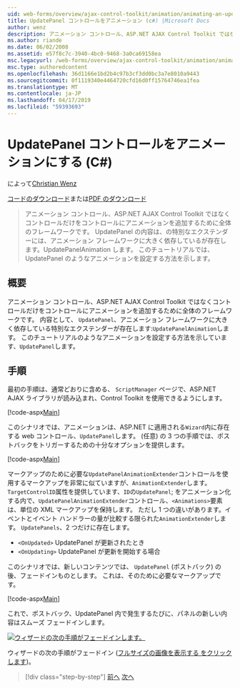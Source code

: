 ```yaml
---
uid: web-forms/overview/ajax-control-toolkit/animation/animating-an-updatepanel-control-cs
title: UpdatePanel コントロールをアニメーション (c#) |Microsoft Docs
author: wenz
description: アニメーション コントロール、ASP.NET AJAX Control Toolkit ではなくコントロールだけをコントロールにアニメーションを追加するために全体のフレームワークです。 内容として、.
ms.author: riande
ms.date: 06/02/2008
ms.assetid: e57f8c7c-3940-4bc0-9468-3a0ca69158ea
msc.legacyurl: /web-forms/overview/ajax-control-toolkit/animation/animating-an-updatepanel-control-cs
msc.type: authoredcontent
ms.openlocfilehash: 36d1166e1bd2b4c97b3cf3dd0bc3a7e8010a9443
ms.sourcegitcommit: 0f1119340e4464720cfd16d0ff15764746ea1fea
ms.translationtype: MT
ms.contentlocale: ja-JP
ms.lasthandoff: 04/17/2019
ms.locfileid: "59393693"
---
```

# <a name="animating-an-updatepanel-control-c"></a>UpdatePanel コントロールをアニメーションにする (C#)

によって[Christian Wenz](https://github.com/wenz)

[コードのダウンロード](http://download.microsoft.com/download/9/3/f/93f8daea-bebd-4821-833b-95205389c7d0/UpdatePanelAnimation1.cs.zip)または[PDF のダウンロード](http://download.microsoft.com/download/b/6/a/b6ae89ee-df69-4c87-9bfb-ad1eb2b23373/updatepanelanimation1CS.pdf)

> アニメーション コントロール、ASP.NET AJAX Control Toolkit ではなくコントロールだけをコントロールにアニメーションを追加するために全体のフレームワークです。 UpdatePanel の内容は、の特別なエクステンダーには、アニメーション フレームワークに大きく依存しているが存在します。UpdatePanelAnimation します。 このチュートリアルでは、UpdatePanel のようなアニメーションを設定する方法を示します。


## <a name="overview"></a>概要

アニメーション コントロール、ASP.NET AJAX Control Toolkit ではなくコントロールだけをコントロールにアニメーションを追加するために全体のフレームワークです。 内容として、 `UpdatePanel`、アニメーション フレームワークに大きく依存している特別なエクステンダーが存在します:`UpdatePanelAnimation`します。 このチュートリアルのようなアニメーションを設定する方法を示しています、`UpdatePanel`します。

## <a name="steps"></a>手順

最初の手順は、通常どおりに含める、 `ScriptManager`  ページで、ASP.NET AJAX ライブラリが読み込まれ、Control Toolkit を使用できるようにします。

[!code-aspx[Main](animating-an-updatepanel-control-cs/samples/sample1.aspx)]

このシナリオでは、アニメーションは、ASP.NET に適用される`Wizard`内に存在する web コントロール、`UpdatePanel`します。 (任意) の 3 つの手順では、ポストバックをトリガーするための十分なオプションを提供します。

[!code-aspx[Main](animating-an-updatepanel-control-cs/samples/sample2.aspx)]

マークアップのために必要な`UpdatePanelAnimationExtender`コントロールを使用するマークアップを非常に似ていますが、`AnimationExtender`します。 `TargetControlID`属性を提供しています、`ID`の`UpdatePanel`; をアニメーション化する内で、`UpdatePanelAnimationExtender`コントロール、`<Animations>`要素は、単位の XML マークアップを保持します。 ただし 1 つの違いがあります。イベントとイベント ハンドラーの量が比較する限られた`AnimationExtender`します。 `UpdatePanels`、2 つだけに存在します。

- `<OnUpdated>` UpdatePanel が更新されたとき
- `<OnUpdating>` UpdatePanel が更新を開始する場合

このシナリオでは、新しいコンテンツでは、 `UpdatePanel` (ポストバック) の後、フェードインものとします。 これは、そのために必要なマークアップです。

[!code-aspx[Main](animating-an-updatepanel-control-cs/samples/sample3.aspx)]

これで、ポストバック、UpdatePanel 内で発生するたびに、パネルの新しい内容はスムーズ フェードインします。


[![ウィザードの次の手順がフェードインします。](animating-an-updatepanel-control-cs/_static/image2.png)](animating-an-updatepanel-control-cs/_static/image1.png)

ウィザードの次の手順がフェードイン ([フルサイズの画像を表示する をクリックします](animating-an-updatepanel-control-cs/_static/image3.png))。

> [!div class="step-by-step"]
> [前へ](changing-an-animation-using-client-side-code-cs.md)
> [次へ](dynamically-controlling-updatepanel-animations-cs.md)
